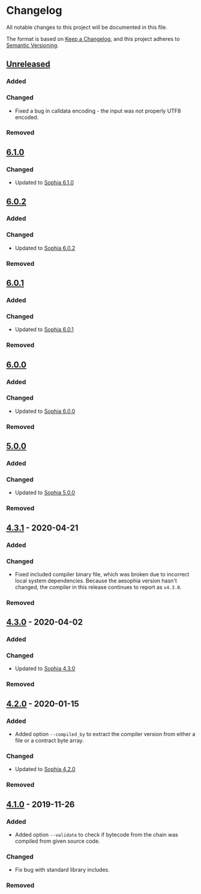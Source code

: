 # Changelog
All notable changes to this project will be documented in this file.

The format is based on [Keep a Changelog](https://keepachangelog.com/en/1.0.0/),
and this project adheres to [Semantic Versioning](https://semver.org/spec/v2.0.0.html).

## [Unreleased]
### Added
### Changed
- Fixed a bug in calldata encoding - the input was not properly UTF8 encoded.
### Removed

## [6.1.0]
### Changed
- Updated to [Sophia 6.1.0](https://github.com/aeternity/aesophia/blob/master/CHANGELOG.md#610---2021-10-20)

## [6.0.2]
### Added
### Changed
- Updated to [Sophia 6.0.2](https://github.com/aeternity/aesophia/blob/master/CHANGELOG.md#602)
### Removed

## [6.0.1]
### Added
### Changed
- Updated to [Sophia 6.0.1](https://github.com/aeternity/aesophia/blob/master/CHANGELOG.md#601)
### Removed

## [6.0.0]
### Added
### Changed
- Updated to [Sophia 6.0.0](https://github.com/aeternity/aesophia/blob/master/CHANGELOG.md#600)
### Removed

## [5.0.0]
### Added
### Changed
- Updated to [Sophia 5.0.0](https://github.com/aeternity/aesophia/blob/master/CHANGELOG.md#500)
### Removed

## [4.3.1] - 2020-04-21
### Added
### Changed
- Fixed included compiler binary file, which was broken due to incorrect local system dependencies.
  Because the aesophia version hasn't changed, the compiler in this release
  continues to report as `v4.3.0`.
### Removed

## [4.3.0] - 2020-04-02
### Added
### Changed
- Updated to [Sophia 4.3.0](https://github.com/aeternity/aesophia/blob/master/CHANGELOG.md#430)
### Removed

## [4.2.0] - 2020-01-15
### Added
- Added option `--compiled_by` to extract the compiler version from either a file or a
  contract byte array.
### Changed
- Updated to [Sophia 4.2.0](https://github.com/aeternity/aesophia/blob/master/CHANGELOG.md#420---2020-01-15)
### Removed

## [4.1.0] - 2019-11-26
### Added
- Added option `--validate` to check if bytecode from the chain was compiled from given
  source code.
### Changed
- Fix bug with standard library includes.
### Removed

[Unreleased]: https://github.com/aeternity/aesophia_cli/compare/v6.1.0...HEAD
[6.1.0]: https://github.com/aeternity/aesophia_cli/compare/v6.0.2...v6.1.0
[6.0.2]: https://github.com/aeternity/aesophia_cli/compare/v6.0.1...v6.0.2
[6.0.1]: https://github.com/aeternity/aesophia_cli/compare/v6.0.0...v6.0.1
[6.0.0]: https://github.com/aeternity/aesophia_cli/compare/v5.0.0...v6.0.0
[5.0.0]: https://github.com/aeternity/aesophia_cli/compare/v4.3.1...v5.0.0
[4.3.1]: https://github.com/aeternity/aesophia_cli/compare/v4.3.0...v4.3.1
[4.3.0]: https://github.com/aeternity/aesophia_cli/compare/v4.2.0...v4.3.0
[4.2.0]: https://github.com/aeternity/aesophia_cli/compare/v4.1.0...v4.2.0
[4.1.0]: https://github.com/aeternity/aesophia_cli/releases/tag/v4.1.0
